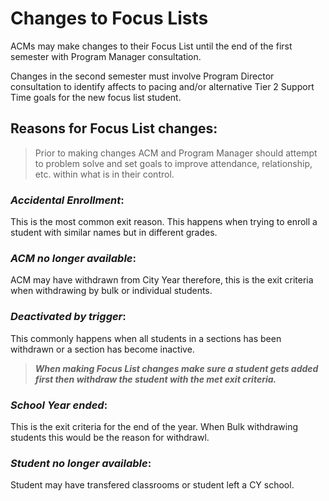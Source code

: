 # Changes to Focus Lists

ACMs may make changes to their Focus List until the end of the first semester with Program Manager consultation. 

Changes in the second semester must involve Program Director consultation to identify affects to pacing and/or alternative Tier 2 Support Time goals for the new focus list student.  


## Reasons for Focus List changes: 

>   Prior to making changes ACM and Program Manager should attempt to problem solve and set goals to improve attendance, relationship, etc. within what is in their control. 

### *Accidental Enrollment*: 
   This is the most common exit reason. This happens when trying to enroll a student with similar names but in different grades. 


### *ACM no longer available*: 
   ACM may have withdrawn from City Year therefore, this is the exit criteria when withdrawing by bulk or individual students.


### *Deactivated by trigger*: 
   This commonly happens when all students in a sections has been withdrawn or a section has become inactive. 
    
> ***When making Focus List changes make sure a student gets added first then withdraw the student with the met exit criteria.*** 


### *School Year ended*: 
   This is the exit criteria for the end of the year. When Bulk withdrawing students this would be the reason for withdrawl.


### *Student no longer available*: 
   Student may have transfered classrooms or student left a CY school.

